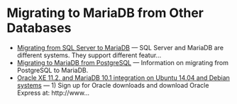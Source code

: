 # Migrating to MariaDB from Other Databases

- [Migrating from SQL Server to MariaDB](/mariadb-administration/getting-installing-and-upgrading-mariadb/migrating-from-sql-server-to-mariadb/) — SQL Server and MariaDB are different systems. They support different featur...
- [Migrating to MariaDB from PostgreSQL](/migrating-to-mariadb/migrating-to-mariadb-from-other-databases/migrating-to-mariadb-from-postgresql/) — Information on migrating from PostgreSQL to MariaDB.
- [Oracle XE 11.2. and MariaDB 10.1 integration on Ubuntu 14.04 and Debian systems](/migrating-to-mariadb/migrating-to-mariadb-from-other-databases/oracle-xe-112-and-mariadb-101-integration-on-ubuntu-1404-and-debian-systems/) — 1) Sign up for Oracle downloads and download Oracle Express at:
http://www...